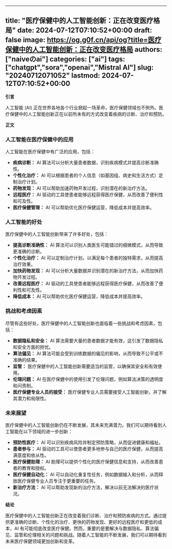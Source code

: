 
---
title: "医疗保健中的人工智能创新：正在改变医疗格局"
date: 2024-07-12T07:10:52+00:00
draft: false
image: https://og.g0f.cn/api/og?title=医疗保健中的人工智能创新：正在改变医疗格局
authors: ["naiveのai"]
categories: ["ai"]
tags: ["chatgpt","sora","openai","Mistral AI"]
slug: "20240712071052"
lastmod: 2024-07-12T07:10:52+00:00
---
**引言**

人工智能 (AI) 正在世界各地各个行业掀起一场革命，医疗保健领域也不例外。医疗保健中的人工智能创新正在以前所未有的方式改变着疾病的诊断、治疗和预防。

**正文**

### 人工智能在医疗保健中的应用

人工智能在医疗保健中有广泛的应用，包括：

* **疾病诊断：** AI 算法可以分析大量患者数据，识别疾病模式并提高诊断准确性。
* **个性化治疗：** AI 可以根据患者的个人信息（如基因组、病史和生活方式）定制治疗计划。
* **药物发现：** AI 可以帮助加速药物开发过程，识别潜在的新治疗方法。
* **远程医疗：** AI 驱动的工具使患者能够远程获得医疗保健，从而改善了便利性和可及性。
* **医疗保健管理：** AI 可以帮助优化医疗保健运营，降低成本并提高效率。

### 人工智能的好处

医疗保健中的人工智能创新带来了许多好处，包括：

* **提高诊断准确性：** AI 算法可以识别人类医生可能错过的细微模式，从而导致更准确的诊断。
* **个性化治疗：** AI 可以定制治疗计划，以满足每个患者的独特需求，从而提高治疗效果。
* **加快药物发现：** AI 可以分析大量数据并识别潜在的新治疗方法，从而加快药物开发过程。
* **改善远程医疗：** AI 驱动的工具使患者能够远程获得医疗保健，从而改善了便利性和可及性。
* **降低成本：** AI 可以帮助优化医疗保健运营，降低成本并提高效率。

### 挑战和考虑因素

尽管有这些好处，医疗保健中的人工智能创新也面临着一些挑战和考虑因素，包括：

* **数据隐私和安全：** AI 算法需要大量的患者数据才能有效，这引发了数据隐私和安全方面的担忧。
* **算法偏见：** AI 算法可能会受到训练数据的偏见的影响，从而导致不公平或不准确的结果。
* **监管：** 医疗保健中的人工智能创新需要适当的监管，以确保其安全和有效使用。
* **伦理问题：** AI 在医疗保健中的使用引发了伦理问题，例如算法决策的透明度和问责制。
* **医疗保健专业人员的接受：** 医疗保健专业人员需要接受人工智能创新，并了解其潜力和局限性。

### 未来展望

医疗保健中的人工智能创新仍在不断发展，其未来充满潜力。我们可以期待看到人工智能在以下领域的进一步创新：

* **预防性医疗：** AI 可以识别疾病风险并制定预防策略，从而促进健康和福祉。
* **患者参与：** AI 驱动的工具可以使患者更多地参与自己的医疗保健，从而提高满意度和依从性。
* **医疗保健助理：** AI 助理可以提供个性化的医疗保健信息和支持，从而改善患者的教育和授权。
* **医疗保健自动化：** AI 可以自动化重复性任务，例如数据输入和分析，从而释放医疗保健专业人员专注于更重要的任务。
* **新治疗方法：** AI 可以帮助发现新的治疗方法，解决以前无法解决的医疗状况。

**结论**

医疗保健中的人工智能创新正在改变着我们诊断、治疗和预防疾病的方式。通过提供更准确的诊断、个性化的治疗、更快的药物发现、更好的远程医疗和更低的成本，AI 有可能彻底改变医疗保健。然而，重要的是要解决与数据隐私、算法偏见、监管和伦理相关的问题和挑战。随着人工智能的不断发展，我们可以期待看到未来医疗保健领域更加创新和变革。